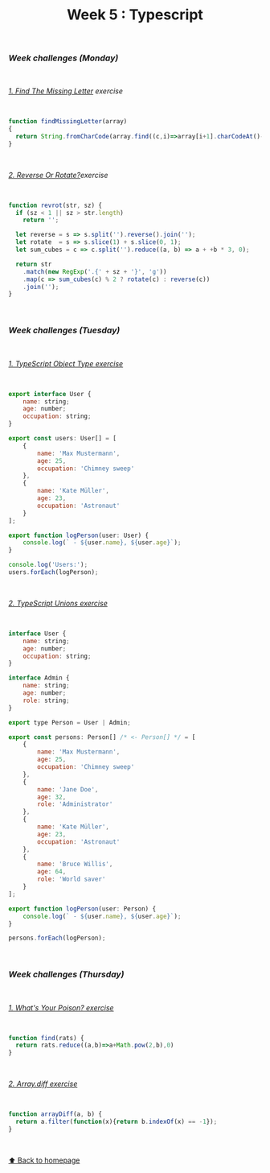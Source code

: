 <h1 align="center">Week 5 : Typescript</h1>

<br>

### _Week challenges (Monday)_ 

<br>

_[1. Find The Missing Letter](https://www.codewars.com/kata/5839edaa6754d6fec10000a2/train/javascript) exercise_

<br>

```js
function findMissingLetter(array)
{
  return String.fromCharCode(array.find((c,i)=>array[i+1].charCodeAt()-c.charCodeAt()!==1).charCodeAt()+1);
}
```

<br>

_[2. Reverse Or Rotate?](https://www.codewars.com/kata/56b5afb4ed1f6d5fb0000991/train/javascript)exercise_

<br>

```js
function revrot(str, sz) {
  if (sz < 1 || sz > str.length) 
    return '';

  let reverse = s => s.split('').reverse().join('');
  let rotate  = s => s.slice(1) + s.slice(0, 1);
  let sum_cubes = c => c.split('').reduce((a, b) => a + +b * 3, 0); 

  return str
    .match(new RegExp('.{' + sz + '}', 'g'))
    .map(c => sum_cubes(c) % 2 ? rotate(c) : reverse(c))
    .join('');  
}
```

<br>

### _Week challenges (Tuesday)_ 

<br>

_[1. TypeScript Object Type exercise](https://typescript-exercises.github.io/#exercise=1)_

<br>

```js
export interface User {
    name: string;
    age: number;
    occupation: string;
}

export const users: User[] = [
    {
        name: 'Max Mustermann',
        age: 25,
        occupation: 'Chimney sweep'
    },
    {
        name: 'Kate Müller',
        age: 23,
        occupation: 'Astronaut'
    }
];

export function logPerson(user: User) {
    console.log(` - ${user.name}, ${user.age}`);
}

console.log('Users:');
users.forEach(logPerson);
```

<br>


_[2. TypeScript Unions exercise](https://typescript-exercises.github.io/#exercise=2)_

<br>

```js
interface User {
    name: string;
    age: number;
    occupation: string;
}

interface Admin {
    name: string;
    age: number;
    role: string;
}

export type Person = User | Admin;

export const persons: Person[] /* <- Person[] */ = [
    {
        name: 'Max Mustermann',
        age: 25,
        occupation: 'Chimney sweep'
    },
    {
        name: 'Jane Doe',
        age: 32,
        role: 'Administrator'
    },
    {
        name: 'Kate Müller',
        age: 23,
        occupation: 'Astronaut'
    },
    {
        name: 'Bruce Willis',
        age: 64,
        role: 'World saver'
    }
];

export function logPerson(user: Person) {
    console.log(` - ${user.name}, ${user.age}`);
}

persons.forEach(logPerson);
```

<br>


### _Week challenges (Thursday)_

<br>

_[1. What's Your Poison? exercise](https://www.codewars.com/kata/58c47a95e4eb57a5b9000094/train/javascript)_

<br>

```js
function find(rats) {
  return rats.reduce((a,b)=>a+Math.pow(2,b),0)
}
```

<br>

_[2. Array.diff exercise](https://www.codewars.com/kata/523f5d21c841566fde000009/train/javascript)_

<br>

```js
function arrayDiff(a, b) {
  return a.filter(function(x){return b.indexOf(x) == -1});
}
```

<br>

[⬆ Back to homepage](https://github.com/21atalia/core-code-from-scratch-readme/blob/main/README.md)<br>
